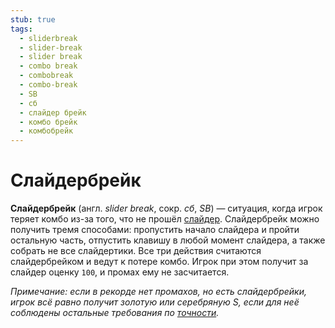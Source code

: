 ```yaml
---
stub: true
tags:
  - sliderbreak
  - slider-break
  - slider break
  - combo break
  - combobreak
  - combo-break
  - SB
  - сб
  - слайдер брейк
  - комбо брейк
  - комбобрейк
---
```


# Слайдербрейк

**Слайдербрейк** (англ. *slider break*, сокр. *сб*, *SB*) — ситуация, когда игрок теряет комбо из-за того, что не прошёл [слайдер](/wiki/Hit_object/Slider). Слайдербрейк можно получить тремя способами: пропустить начало слайдера и пройти остальную часть, отпустить клавишу в любой момент слайдера, а также собрать не все слайдертики. Все три действия считаются слайдербрейком и ведут к потере комбо. Игрок при этом получит за слайдер оценку `100`, и промах ему не засчитается.

*Примечание: если в рекорде нет промахов, но есть слайдербрейки, игрок всё равно получит золотую или серебряную S, если для неё соблюдены остальные требования по [точности](/wiki/Gameplay/Accuracy).*
